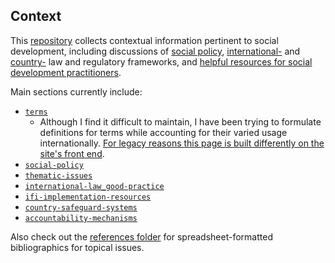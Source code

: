 ## Context

This [repository](https://github.com/aaronkyle/social-development/tree/master/context) collects contextual information pertinent to social development, including discussions of [social policy](./social-policy/), [international-](./international-law_good-practice/) and [country-](./country-safeguard-systems) law and regulatory frameworks, and [helpful resources for social development practitioners](./ifi-implementation-resources/).

Main sections currently include:

* [`terms`](https://github.com/aaronkyle/social-development/tree/master/context/terms)
   - Although I find it difficult to maintain, I have been trying to formulate definitions for terms while accounting for their varied usage internationally. [For legacy reasons this page is built differently on the site's front end](http://applied-anthro.com/context/terms/terminology.html).
* [`social-policy`](https://github.com/aaronkyle/social-development/social-policy)
* [`thematic-issues`](https://github.com/aaronkyle/social-development/thematic-issues)
* [`international-law_good-practice`](https://github.com/aaronkyle/social-development/international-law_good-practice)
 * [`ifi-implementation-resources`](https://github.com/aaronkyle/social-development/tifi-implementation-resources)
* [`country-safeguard-systems`]()
 * [`accountability-mechanisms`](https://github.com/aaronkyle/social-development/accountability-mechanisms)

Also check out the [references folder](./ref/) for spreadsheet-formatted bibliographics for topical issues.
